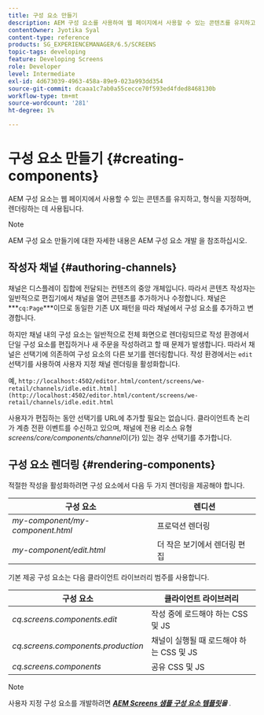 ```yaml
---
title: 구성 요소 만들기
description: AEM 구성 요소를 사용하여 웹 페이지에서 사용할 수 있는 콘텐츠를 유지하고, 형식을 지정하며, 렌더링하는 방법에 대해 알아봅니다.
contentOwner: Jyotika Syal
content-type: reference
products: SG_EXPERIENCEMANAGER/6.5/SCREENS
topic-tags: developing
feature: Developing Screens
role: Developer
level: Intermediate
exl-id: 4d673039-4963-458a-89e9-023a993dd354
source-git-commit: dcaaa1c7ab0a55cecce70f593ed4fded8468130b
workflow-type: tm+mt
source-wordcount: '281'
ht-degree: 1%

---
```


# 구성 요소 만들기 {#creating-components}

AEM 구성 요소는 웹 페이지에서 사용할 수 있는 콘텐츠를 유지하고, 형식을 지정하며, 렌더링하는 데 사용됩니다.

>[!NOTE]
>
>AEM 구성 요소 만들기에 대한 자세한 내용은 AEM 구성 요소 개발 을 참조하십시오.

## 작성자 채널 {#authoring-channels}

채널은 디스플레이 집합에 전달되는 컨텐츠의 중앙 개체입니다. 따라서 콘텐츠 작성자는 일반적으로 편집기에서 채널을 열어 콘텐츠를 추가하거나 수정합니다. 채널은 ***`cq:Page`***이므로 동일한 기존 UX 패턴을 따라 채널에서 구성 요소를 추가하고 변경합니다.

하지만 채널 내의 구성 요소는 일반적으로 전체 화면으로 렌더링되므로 작성 환경에서 단일 구성 요소를 편집하거나 새 주문을 작성하려고 할 때 문제가 발생합니다. 따라서 채널은 선택기에 의존하여 구성 요소의 다른 보기를 렌더링합니다. 작성 환경에서는 `edit` 선택기를 사용하여 사용자 지정 채널 렌더링을 활성화합니다.

예, `http://localhost:4502/editor.html/content/screens/we-retail/channels/idle.edit.html](http://localhost:4502/editor.html/content/screens/we-retail/channels/idle.edit.html`

사용자가 편집하는 동안 선택기를 URL에 추가할 필요는 없습니다. 클라이언트측 논리가 계층 전환 이벤트를 수신하고 있으며, 채널에 전용 리소스 유형 *screens/core/components/channel*&#x200B;이(가) 있는 경우 선택기를 추가합니다.

## 구성 요소 렌더링 {#rendering-components}

적절한 작성을 활성화하려면 구성 요소에서 다음 두 가지 렌더링을 제공해야 합니다.

| **구성 요소** | **렌디션** |
|---|---|
| *my-component/my-component.html* | 프로덕션 렌더링 |
| *my-component/edit.html* | 더 작은 보기에서 렌더링 편집 |

기본 제공 구성 요소는 다음 클라이언트 라이브러리 범주를 사용합니다.

| **구성 요소** | **클라이언트 라이브러리** |
|---|---|
| *cq.screens.components.edit* | 작성 중에 로드해야 하는 CSS 및 JS |
| *cq.screens.components.production* | 채널이 실행될 때 로드해야 하는 CSS 및 JS |
| *cq.screens.components* | 공유 CSS 및 JS |

>[!NOTE]
>
>사용자 지정 구성 요소를 개발하려면 ***[AEM Screens 샘플 구성 요소 템플릿](https://github.com/Adobe-Marketing-Cloud/aem-screens-component-template)을 &#x200B;***.
